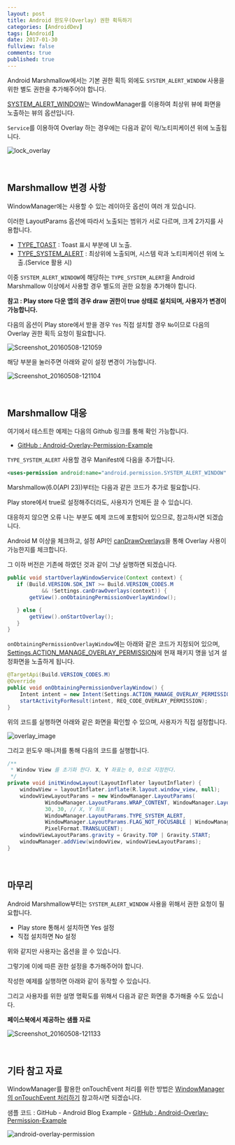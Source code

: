 ```yaml
---
layout: post
title: Android 윈도우(Overlay) 권한 획득하기
categories: [AndroidDev]
tags: [Android]
date: 2017-01-30
fullview: false
comments: true
published: true
---
```


Android Marshmallow에서는 기본 권한 획득 외에도 `SYSTEM_ALERT_WINDOW` 사용을 위한 별도 권한을 추가해주어야 합니다.

[SYSTEM_ALERT_WINDOW](http://developer.android.com/intl/ko/reference/android/Manifest.permission.html#SYSTEM_ALERT_WINDOW)는 WindowManager를 이용하여 최상위 뷰에 화면을 노출하는 뷰의 옵션입니다.

`Service`를 이용하여 Overlay 하는 경우에는 다음과 같이 락/노티피케이션 위에 노출됩니다.

![lock_overlay](/images/2016/2016-05-08-Android-Overlay-Permission/lock_overlay.png)


<br />

## Marshmallow 변경 사항

WindowManager에는 사용할 수 있는 레이아웃 옵션이 여러 개 있습니다.

이러한 LayoutParams 옵션에 따라서 노출되는 범위가 서로 다르며, 크게 2가지를 사용합니다.

- [TYPE_TOAST](https://developer.android.com/reference/android/view/WindowManager.LayoutParams.html#TYPE_TOAST) : Toast 표시 부분에 UI 노출.
- [TYPE_SYSTEM_ALERT](https://developer.android.com/reference/android/view/WindowManager.LayoutParams.html#TYPE_SYSTEM_ALERT) : 최상위에 노출되며, 시스템 락과 노티피케이션 위에 노출.(Service 활용 시)

이중 `SYSTEM_ALERT_WINDOW`에 해당하는 `TYPE_SYSTEM_ALERT`을 Android Marshmallow 이상에서 사용할 경우 별도의 권한 요청을 추가해야 합니다.

**참고 : Play store 다운 앱의 경우 draw 권한이 true 상태로 설치되며, 사용자가 변경이 가능합니다.**

다음의 옵션이 Play store에서 받을 경우 `Yes` 직접 설치할 경우 `No`이므로 다음의 Overlay 권한 획득 요청이 필요합니다.

![Screenshot_20160508-121059](/images/2016/2016-05-08-Android-Overlay-Permission/Screenshot_20160508-121059.png)

해당 부분을 눌러주면 아래와 같이 설정 변경이 가능합니다.

![Screenshot_20160508-121104](/images/2016/2016-05-08-Android-Overlay-Permission/Screenshot_20160508-121104.png)


<br />

## Marshmallow 대응

여기에서 테스트한 예제는 다음의 Github 링크를 통해 확인 가능합니다.

- [GitHub : Android-Overlay-Permission-Example](https://github.com/taehwandev/Android-BlogExample/tree/03-Overlay-Permission-Example)

`TYPE_SYSTEM_ALERT` 사용할 경우 Manifest에 다음을 추가합니다.

```xml
<uses-permission android:name="android.permission.SYSTEM_ALERT_WINDOW" />
```

Marshmallow(6.0(API 23))부터는 다음과 같은 코드가 추가로 필요합니다.

Play store에서 true로 설정해주더라도, 사용자가 언제든 끌 수 있습니다.

대응하지 않으면 오류 나는 부분도 예제 코드에 포함되어 있으므로, 참고하시면 되겠습니다.

Android M 이상을 체크하고, 설정 API인 <a href="http://developer.android.com/intl/ko/reference/android/provider/Settings.html#canDrawOverlays(android.content.Context)">canDrawOverlays</a>을 통해 Overlay 사용이 가능한지를 체크합니다.

그 이하 버전은 기존에 하였던 것과 같이 그냥 실행하면 되겠습니다.

```java
public void startOverlayWindowService(Context context) {
   if (Build.VERSION.SDK_INT >= Build.VERSION_CODES.M
           && !Settings.canDrawOverlays(context)) {
       getView().onObtainingPermissionOverlayWindow();

   } else {
       getView().onStartOverlay();
   }
}
```

`onObtainingPermissionOverlayWindow`에는 아래와 같은 코드가 지정되어 있으며, [Settings.ACTION_MANAGE_OVERLAY_PERMISSION](http://developer.android.com/intl/ko/reference/android/provider/Settings.html#ACTION_MANAGE_OVERLAY_PERMISSION)에 현재 패키지 명을 넘겨 설정화면을 노출하게 됩니다.

```java
@TargetApi(Build.VERSION_CODES.M)
@Override
public void onObtainingPermissionOverlayWindow() {
    Intent intent = new Intent(Settings.ACTION_MANAGE_OVERLAY_PERMISSION, Uri.parse("package:" + getPackageName()));
    startActivityForResult(intent, REQ_CODE_OVERLAY_PERMISSION);
}
```

위의 코드를 실행하면 아래와 같은 화면을 확인할 수 있으며, 사용자가 직접 설정합니다.

![overlay_image](/images/2016/2016-05-08-Android-Overlay-Permission/overlay_image.png)

그리고 윈도우 매니저를 통해 다음의 코드를 실행합니다.

```java
/**
 * Window View 를 초기화 한다. X, Y 좌표는 0, 0으로 지정한다.
 */
private void initWindowLayout(LayoutInflater layoutInflater) {
    windowView = layoutInflater.inflate(R.layout.window_view, null);
    windowViewLayoutParams = new WindowManager.LayoutParams(
            WindowManager.LayoutParams.WRAP_CONTENT, WindowManager.LayoutParams.WRAP_CONTENT,
            30, 30, // X, Y 좌표
            WindowManager.LayoutParams.TYPE_SYSTEM_ALERT,
            WindowManager.LayoutParams.FLAG_NOT_FOCUSABLE | WindowManager.LayoutParams.FLAG_LAYOUT_IN_SCREEN,
            PixelFormat.TRANSLUCENT);
    windowViewLayoutParams.gravity = Gravity.TOP | Gravity.START;
    windowManager.addView(windowView, windowViewLayoutParams);
}
```


<br />

## 마무리

Android Marshmallow부터는 `SYSTEM_ALERT_WINDOW` 사용을 위해서 권한 요청이 필요합니다.

- Play store 통해서 설치하면 Yes 설정
- 직접 설치하면 No 설정

위와 같지만 사용자는 옵션을 끌 수 있습니다.

그렇기에 이에 따른 권한 설정을 추가해주어야 합니다.

작성한 예제를 실행하면 아래와 같이 동작할 수 있습니다.

그리고 사용자를 위한 설명 명확도를 위해서 다음과 같은 화면을 추가해줄 수도 있습니다.

**페이스북에서 제공하는 샘플 자료**

![Screenshot_20160508-121133](/images/2016/2016-05-08-Android-Overlay-Permission/Screenshot_20160508-121133.png)


<br />

## 기타 참고 자료

WindowManager를 활용한 onTouchEvent 처리를 위한 방법은 [WindowManager의 onTouchEvent 처리하기](http://thdev.net/617) 참고하시면 되겠습니다.

샘플 코드 : GitHub - Android Blog Example - [GitHub : Android-Overlay-Permission-Example](https://github.com/taehwandev/Android-BlogExample/tree/03-Overlay-Permission-Example)

![android-overlay-permission](/images/2016/2016-05-08-Android-Overlay-Permission/android-overlay-permission.gif)
